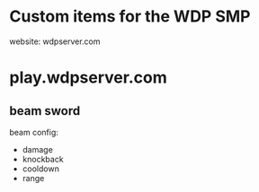 # Custom items for the WDP SMP

website: wdpserver.com

# play.wdpserver.com

## beam sword
beam config:
 - damage
 - knockback
 - cooldown
 - range
